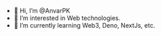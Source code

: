 - 👋 Hi, I’m @AnvarPK
- 👀 I’m interested in Web technologies.
- 🌱 I’m currently learning Web3, Deno, NextJs, etc.


<!---
AnvarPK/AnvarPK is a ✨ special ✨ repository because its `README.md` (this file) appears on your GitHub profile.
You can click the Preview link to take a look at your changes.
--->
